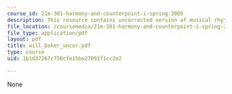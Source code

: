 ```yaml
---
course_id: 21m-301-harmony-and-counterpoint-i-spring-2005
description: This resource contains uncorrected version of musical rhythm.
file_location: /coursemedia/21m-301-harmony-and-counterpoint-i-spring-2005/1b1d37267c750cfe15ba27091f1cc2e2_will_baker_uncor.pdf
file_type: application/pdf
layout: pdf
title: will_baker_uncor.pdf
type: course
uid: 1b1d37267c750cfe15ba27091f1cc2e2

---
```

None